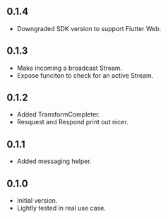 ## 0.1.4

- Downgraded SDK version to support Flutter Web.

## 0.1.3

- Make incoming a broadcast Stream.
- Expose funciton to check for an active Stream.

## 0.1.2

- Added TransformCompleter.
- Resquest and Respond print out nicer.

## 0.1.1

- Added messaging helper.

## 0.1.0

- Initial version.
- Lightly tested in real use case.
